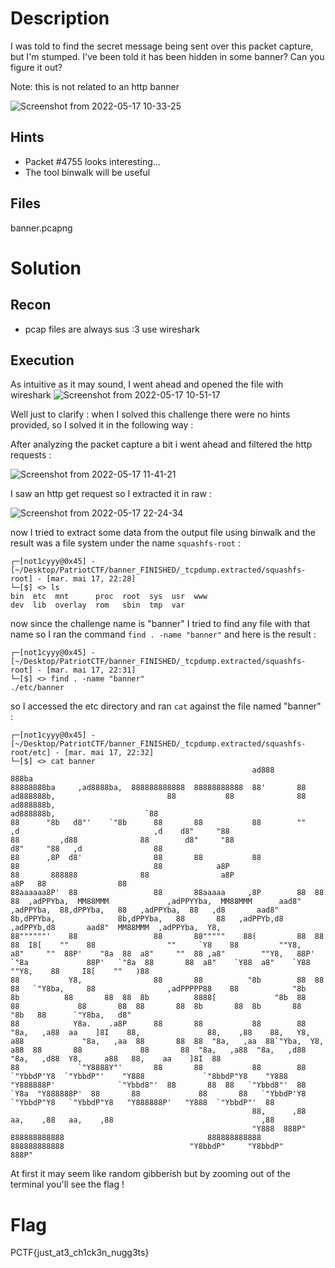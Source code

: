 # Description 
I was told to find the secret message being sent over this packet capture, but I'm stumped. I've been told it has been hidden in some banner? Can you figure it out?

Note: this is not related to an http banner 

![Screenshot from 2022-05-17 10-33-25](https://user-images.githubusercontent.com/101048320/168780964-99d14664-de4e-45fe-ae2e-28cb30aa61db.png)


## Hints 
- Packet #4755 looks interesting...
- The tool binwalk will be useful 
## Files
banner.pcapng 
# Solution 
## Recon 
- pcap files are always sus :3 use wireshark 
## Execution
As intuitive as it may sound, I went ahead and opened the file with wireshark 
![Screenshot from 2022-05-17 10-51-17](https://user-images.githubusercontent.com/101048320/168783618-8e30b769-b8a7-44fe-b5de-c7ecb195c2c2.png)
 
Well just to clarify : when I solved this challenge there were no hints provided, so I solved it in the following way : 

After analyzing the packet capture a bit i went ahead and filtered the http requests : 

![Screenshot from 2022-05-17 11-41-21](https://user-images.githubusercontent.com/101048320/168793328-9407c517-2a57-41b6-8794-401faa34d912.png)

I saw an http get request so I extracted it in raw : 

![Screenshot from 2022-05-17 22-24-34](https://user-images.githubusercontent.com/101048320/168912609-67e074e8-4d87-445f-a61f-750a9031c9cf.png)

now I tried to extract some data from the output file using binwalk and the result was a file system under the name `squashfs-root` :
```
┌─[not1cyyy@0x45] - [~/Desktop/PatriotCTF/banner_FINISHED/_tcpdump.extracted/squashfs-root] - [mar. mai 17, 22:28]
└─[$] <> ls
bin  etc  mnt      proc  root  sys  usr  www
dev  lib  overlay  rom   sbin  tmp  var
```
now since the challenge name is "banner" I tried to find any file with that name so I ran the command `find . -name "banner"` and here is the result : 
```
┌─[not1cyyy@0x45] - [~/Desktop/PatriotCTF/banner_FINISHED/_tcpdump.extracted/squashfs-root] - [mar. mai 17, 22:31]
└─[$] <> find . -name "banner"  
./etc/banner
```
so I accessed the etc directory and ran `cat` against the file named "banner" : 
```
┌─[not1cyyy@0x45] - [~/Desktop/PatriotCTF/banner_FINISHED/_tcpdump.extracted/squashfs-root/etc] - [mar. mai 17, 22:32]
└─[$] <> cat banner 
                                                      ad888                                                                                                                                                                                                                                                                          888ba    
88888888ba     ,ad8888ba,  888888888888  88888888888  88'       88                                                                   ad888888b,                         88           88              88         ad888888b,                                                                               ad888888b,                    `88    
88      "8b   d8"'    `"8b      88       88           88        ""                            ,d                              ,d    d8"     "88                         88         ,d88              88        d8"     "88                                                                              d8"     "88   ,d                88    
88      ,8P  d8'                88       88           88                                      88                              88            a8P                         88       888888              88                a8P                                                                                      a8P   88                88    
88aaaaaa8P'  88                 88       88aaaaa     ,8P        88  88       88  ,adPPYba,  MM88MMM             ,adPPYYba,  MM88MMM      aad8"               ,adPPYba,  88,dPPYba,   88   ,adPPYba,  88   ,d8       aad8"   8b,dPPYba,              8b,dPPYba,   88       88   ,adPPYb,d8   ,adPPYb,d8       aad8"  MM88MMM  ,adPPYba,  Y8,   
88""""""'    88                 88       88"""""    88(         88  88       88  I8[    ""    88                ""     `Y8    88         ""Y8,              a8"     ""  88P'    "8a  88  a8"     ""  88 ,a8"        ""Y8,   88P'   `"8a             88P'   `"8a  88       88  a8"    `Y88  a8"    `Y88       ""Y8,    88     I8[    ""   )88  
88           Y8,                88       88          "8b        88  88       88   `"Y8ba,     88                ,adPPPPP88    88            "8b             8b          88       88  88  8b          8888[             "8b  88       88             88       88  88       88  8b       88  8b       88          "8b   88      `"Y8ba,   d8"   
88            Y8a.    .a8P      88       88           88        88  "8a,   ,a88  aa    ]8I    88,               88,    ,88    88,   Y8,     a88             "8a,   ,aa  88       88  88  "8a,   ,aa  88`"Yba,  Y8,     a88  88       88             88       88  "8a,   ,a88  "8a,   ,d88  "8a,   ,d88  Y8,     a88   88,    aa    ]8I  88    
88             `"Y8888Y"'       88       88           88        88   `"YbbdP'Y8  `"YbbdP"'    "Y888             `"8bbdP"Y8    "Y888  "Y888888P'              `"Ybbd8"'  88       88  88   `"Ybbd8"'  88   `Y8a  "Y888888P'  88       88             88       88   `"YbbdP'Y8   `"YbbdP"Y8   `"YbbdP"Y8   "Y888888P'   "Y888  `"YbbdP"'  88    
                                                      88,      ,88                                                                                                                                                                                                             aa,    ,88   aa,    ,88                                 ,88    
                                                      "Y888  888P"                                  888888888888                                888888888888                                                                            888888888888                            "Y8bbdP"     "Y8bbdP"                                888P"    
```
At first it may seem like random gibberish but by zooming out of the terminal you'll see the flag ! 
# Flag 
PCTF{just_at3_ch1ck3n_nugg3ts}